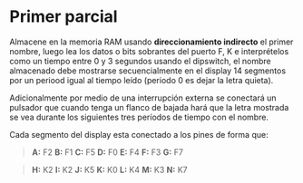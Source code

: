 # Primer parcial

Almacene en la memoria RAM usando **direccionamiento indirecto** el primer nombre, luego lea los datos o bits sobrantes del puerto F, K e interprételos como un tiempo entre 0 y 3 segundos usando el dipswitch, el nombre almacenado debe mostrarse secuencialmente en el display 14 segmentos por un periood igual al tiempo leído (periodo 0 es dejar la letra quieta).

Adicionalmente por medio de una interrupción externa se conectará un pulsador que cuando tenga un flanco de bajada hará que la letra mostrada se vea durante los siguientes tres períodos de tiempo con el nombre.

Cada segmento del display esta conectado a los pines de forma que:

> **A:** F2
> **B:** F1
> **C:** F5
> **D:** F0
> **E:** F4
> **F:** F3
> **G:** F7

> **H:** K2
> **I:** K2
> **J:** K5
> **K:** K0
> **L:** K4
> **M:** K3
> **N:** K7
